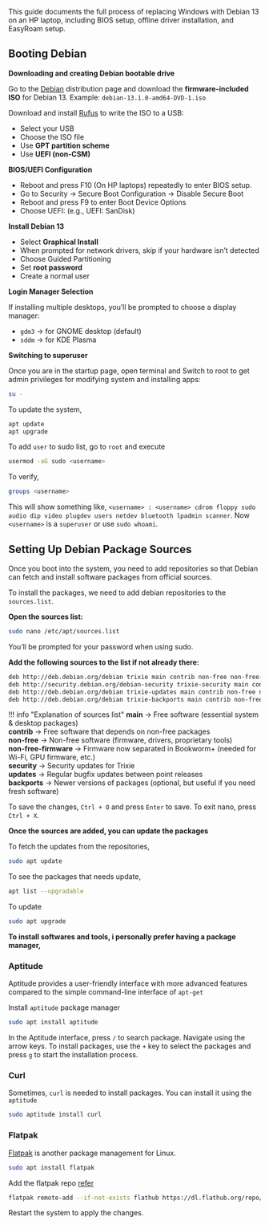 This guide documents the full process of replacing Windows with Debian 13 on an HP laptop, including BIOS setup, offline driver installation, and EasyRoam setup.

## Booting Debian

**Downloading and creating Debian bootable drive**

Go to the [Debian](https://www.debian.org/distrib/) distribution page and download the **firmware-included ISO** for Debian 13. Example: `debian-13.1.0-amd64-DVD-1.iso`

Download and install [Rufus](https://rufus.ie) to write the ISO to a USB:
- Select your USB
- Choose the ISO file
- Use **GPT partition scheme**
- Use **UEFI (non-CSM)**

**BIOS/UEFI Configuration**

- Reboot and press F10 (On HP laptops) repeatedly to enter BIOS setup.
- Go to Security → Secure Boot Configuration → Disable Secure Boot
- Reboot and press F9 to enter Boot Device Options
- Choose UEFI: <your USB drive> (e.g., UEFI: SanDisk)

**Install Debian 13**

- Select **Graphical Install**
- When prompted for network drivers, skip if your hardware isn’t detected
- Choose Guided Partitioning
- Set **root password**
- Create a normal user

**Login Manager Selection**

If installing multiple desktops, you’ll be prompted to choose a display manager:

- `gdm3` → for GNOME desktop (default)
- `sddm` → for KDE Plasma
 
**Switching to superuser**

Once you are in the startup page, open terminal and Switch to root to get admin privileges for modifying system and installing apps:

```bash
su -
```
To update the system,
```bash
apt update 
apt upgrade
```

To add `user` to sudo list, go to `root` and execute
```bash
usermod -aG sudo <username>
```

To verify,

```bash
groups <username>
```

This will show something like, `<username> : <username> cdrom floppy sudo audio dip video plugdev users netdev bluetooth lpadmin scanner`. Now `<username>` is a `superuser` or use `sudo whoami`.


## Setting Up Debian Package Sources


Once you boot into the system, you need to add repositories so that Debian can fetch and install software packages from official sources.

To install the packages, we need to add debian repositories to the `sources.list`.

**Open the sources list:**
```bash
sudo nano /etc/apt/sources.list
```

You’ll be prompted for your password when using sudo.

**Add the following sources to the list if not already there:**

```bash
deb http://deb.debian.org/debian trixie main contrib non-free non-free-firmware
deb http://security.debian.org/debian-security trixie-security main contrib non-free non-free-firmware
deb http://deb.debian.org/debian trixie-updates main contrib non-free non-free-firmware
deb http://deb.debian.org/debian trixie-backports main contrib non-free non-free-firmware
```

!!! info "Explanation of sources list"
    **main** → Free software (essential system & desktop packages)<br>
    **contrib** → Free software that depends on non-free packages<br>
    **non-free** → Non-free software (firmware, drivers, proprietary tools)<br>
    **non-free-firmware** → Firmware now separated in Bookworm+ (needed for Wi-Fi, GPU firmware, etc.)<br>
    **security** → Security updates for Trixie<br>
    **updates** → Regular bugfix updates between point releases<br>
    **backports** → Newer versions of packages (optional, but useful if you need fresh software)<br>

To save the changes, `Ctrl + O` and press `Enter` to save. To exit nano, press `Ctrl + X`.

**Once the sources are added, you can update the packages**

To fetch the updates from the repositories,

```bash
sudo apt update
```

To see the packages that needs update,

```bash
apt list --upgradable
```

To update
```bash
sudo apt upgrade
```

**To install softwares and tools, i personally prefer having a package manager,**

### Aptitude

Aptitude provides a user-friendly interface with more advanced features compared to the simple command-line interface of `apt-get`

Install `aptitude` package manager

```bash
sudo apt install aptitude
```

In the Aptitude interface, press `/` to search package. Navigate using the arrow keys. To install packages, use the `+` key to select the packages and press `g` to start the installation process.

### Curl

Sometimes, `curl` is needed to install packages. You can install it using the `aptitude`

```bash
sudo aptitude install curl
```

### Flatpak

[Flatpak](https://flatpak.org/) is another package management for Linux.

```bash
sudo apt install flatpak
```

Add the flatpak repo [refer](https://flatpak.org/setup/Debian)
```bash
flatpak remote-add --if-not-exists flathub https://dl.flathub.org/repo/flathub.flatpakrepo
```

Restart the system to apply the changes.